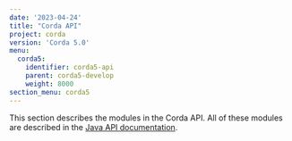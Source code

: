 ```yaml
---
date: '2023-04-24'
title: "Corda API"
project: corda
version: 'Corda 5.0'
menu:
  corda5:
    identifier: corda5-api
    parent: corda5-develop
    weight: 8000
section_menu: corda5
---
```

This section describes the modules in the Corda API. All of these modules are described in the <a href="/en/api-ref/corda/5.0/java/index.html" target="_blank">Java API documentation</a>.
